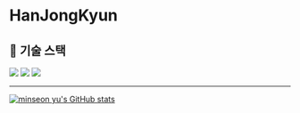 # HanJongKyun

## 🚀 기술 스택
<div align="left">
<img src="https://img.shields.io/badge/Java-007396?style=for-the-badge&logo=java&logoColor=white">
<img src="https://img.shields.io/badge/Spring_Boot-6DB33F?style=for-the-badge&logo=springboot&logoColor=white">
<img src="https://img.shields.io/badge/MySQL-4479A1?style=for-the-badge&logo=mysql&logoColor=white">
</div>

---

[![minseon yu's GitHub stats](https://github-readme-stats.vercel.app/api?username=HanJongKyun&show_icons=true&theme=tokyonight)](https://github.com/HanJongKyun/github-readme-stats)



